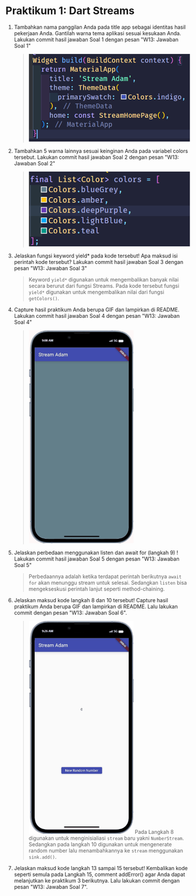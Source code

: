 # Praktikum 1: Dart Streams

1. Tambahkan nama panggilan Anda pada title app sebagai identitas hasil pekerjaan Anda.
   Gantilah warna tema aplikasi sesuai kesukaan Anda.
   Lakukan commit hasil jawaban Soal 1 dengan pesan "W13: Jawaban Soal 1"

   > ![Alt text](image.png)

2. Tambahkan 5 warna lainnya sesuai keinginan Anda pada variabel colors tersebut.
   Lakukan commit hasil jawaban Soal 2 dengan pesan "W13: Jawaban Soal 2"

   > ![Alt text](image-1.png)

3. Jelaskan fungsi keyword yield\* pada kode tersebut!
   Apa maksud isi perintah kode tersebut?
   Lakukan commit hasil jawaban Soal 3 dengan pesan "W13: Jawaban Soal 3"

   > Keyword `yield*` digunakan untuk mengembalikan banyak nilai secara berurut dari fungsi Streams. Pada kode tersebut fungsi `yield*` digunakan untuk mengembalikan nilai dari fungsi `getColors()`.

4. Capture hasil praktikum Anda berupa GIF dan lampirkan di README.
   Lakukan commit hasil jawaban Soal 4 dengan pesan "W13: Jawaban Soal 4"

   > ![Alt text](soal4.gif)

5. Jelaskan perbedaan menggunakan listen dan await for (langkah 9) !
   Lakukan commit hasil jawaban Soal 5 dengan pesan "W13: Jawaban Soal 5"

   > Perbedaannya adalah ketika terdapat perintah berikutnya `await for` akan menunggu stream untuk selesai. Sedangkan `listen` bisa mengekseskusi perintah lanjut seperti method-chaining.

6. Jelaskan maksud kode langkah 8 dan 10 tersebut!
   Capture hasil praktikum Anda berupa GIF dan lampirkan di README.
   Lalu lakukan commit dengan pesan "W13: Jawaban Soal 6".

   > ![Alt text](soal6.gif)
   > Pada Langkah 8 digunakan untuk menginisialiasi `stream` baru yakni `NumberStream`. Sedangkan pada langkah 10 digunakan untuk mengenerate random number lalu menambahkannya ke `stream` menggunakan `sink.add()`.

7. Jelaskan maksud kode langkah 13 sampai 15 tersebut!
   Kembalikan kode seperti semula pada Langkah 15, comment addError() agar Anda dapat melanjutkan ke praktikum 3 berikutnya.
   Lalu lakukan commit dengan pesan "W13: Jawaban Soal 7".
   >
